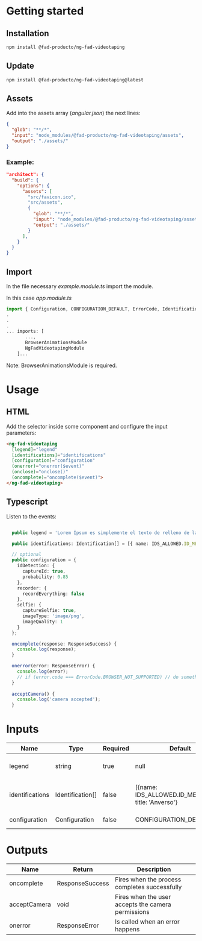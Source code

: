 # Getting started

## Installation
``` bash
npm install @fad-producto/ng-fad-videotaping
```

## Update
``` bash
npm install @fad-producto/ng-fad-videotaping@latest
```

## Assets
Add into the assets array (*angular.json*) the next lines:
``` json
{
  "glob": "**/*",
  "input": "node_modules/@fad-producto/ng-fad-videotaping/assets",
  "output": "./assets/"
}
``` 
### Example:
```json
"architect": {
  "build": {
    "options": {
      "assets": [
        "src/favicon.ico",
        "src/assets",
        {
          "glob": "**/*",
          "input": "node_modules/@fad-producto/ng-fad-videotaping/assets",
          "output": "./assets/"
        }
      ],
    }
  }
}
```

## Import

In the file necessary *example.module.ts* import the module.

In this case  *app.module.ts*

``` ts
import { Configuration, CONFIGURATION_DEFAULT, ErrorCode, Identification, IDS_ALLOWED, ResponseError, ResponseSuccess } from '@fad-producto/ng-fad-videotaping';
.
.
.
... imports: [
       ...,
       BrowserAnimationsModule 
       NgFadVideotapingModule
    ]...
```

Note: BrowserAnimationsModule is required.

# Usage

## HTML


Add the selector inside some component and configure the input parameters:


``` html
<ng-fad-videotaping
  [legend]="legend"
  [identifications]="identifications"
  [configuration]="configuration"
  (onerror)="onerror($event)"
  (onclose)="onclose()"
  (oncomplete)="oncomplete($event)">
</ng-fad-videotaping>
```

## Typescript 

Listen to the events:

``` ts

  public legend = 'Lorem Ipsum es simplemente el texto de relleno de las imprentas y archivos de texto. Lorem Ipsum ha sido el texto  de relleno estándar de las industrias desde el año 1500';

  public identifications: Identification[] = [{ name: IDS_ALLOWED.ID_MEX_FRONT, title: 'Front' }, { name: IDS_ALLOWED.ID_MEX_BACK, title: 'Back' }];

  // optional
  public configuration = {
    idDetection: {
      captureId: true,
      probability: 0.85
    },
    recorder: {
      recordEverything: false
    },
    selfie: {
      captureSelfie: true,
      imageType: 'image/png',
      imageQuality: 1
    }
  };

  oncomplete(response: ResponseSuccess) {
    console.log(response);
  }

  onerror(error: ResponseError) {
    console.log(error);
    // if (error.code === ErrorCode.BROWSER_NOT_SUPPORTED) // do something
  }
  
  acceptCamera() {
    console.log('camera accepted');
  }

```


# Inputs

| Name              | Type             |  Required  | Default                                             | Description                                        |
| ----------------- | ---------------- | ---------- | --------------------------------------------------- | -------------------------------------------------- |
| legend            | string           |  true      |  null                                               |  Legend to repeat in the recording                 |
| identifications   | Identification[] |  false     | [{name: IDS_ALLOWED.ID_MEX_FRONT, title: 'Anverso'} |  Identifications to detect (only from IDS_ALLOWED) |
| configuration     | Configuration    |  false     | CONFIGURATION_DEFAULT                               |  Module data to be configured                      |



# Outputs

| Name         | Return          | Description                                        |
| ------------ | --------------- | -------------------------------------------------- |
| oncomplete   | ResponseSuccess | Fires when the process completes successfully      |
| acceptCamera | void            | Fires when the user accepts the camera permissions |
| onerror      | ResponseError   | Is called when an error happens                    |


